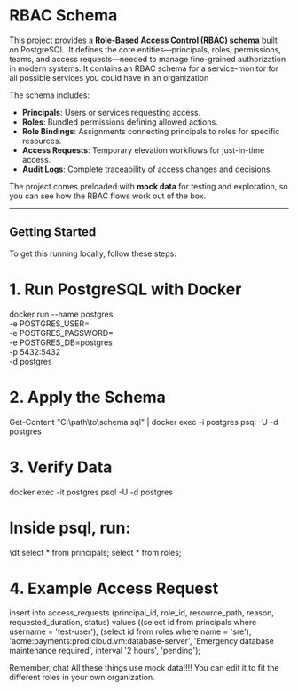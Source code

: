 # RBAC Schema
This project provides a **Role-Based Access Control (RBAC) schema** built on PostgreSQL. It defines the core entities—principals, roles, permissions, teams, and access requests—needed to manage fine-grained authorization in modern systems. It contains an RBAC schema for a service-monitor for all possible services you could have in an organization

The schema includes:
- **Principals**: Users or services requesting access.
- **Roles**: Bundled permissions defining allowed actions.
- **Role Bindings**: Assignments connecting principals to roles for specific resources.
- **Access Requests**: Temporary elevation workflows for just-in-time access.
- **Audit Logs**: Complete traceability of access changes and decisions.

The project comes preloaded with **mock data** for testing and exploration, so you can see how the RBAC flows work out of the box.

---

## Getting Started

To get this running locally, follow these steps:


# 1. Run PostgreSQL with Docker
docker run --name postgres \
  -e POSTGRES_USER=<YourName> \
  -e POSTGRES_PASSWORD=<YourPassword> \
  -e POSTGRES_DB=postgres \
  -p 5432:5432 \
  -d postgres

# 2. Apply the Schema
Get-Content "C:\path\to\schema.sql" | docker exec -i postgres psql -U <YourName> -d postgres

# 3. Verify Data
docker exec -it postgres psql -U <YourName> -d postgres

# Inside psql, run:
\dt
select * from principals;
select * from roles;

# 4. Example Access Request
insert into access_requests (principal_id, role_id, resource_path, reason, requested_duration, status) values
((select id from principals where username = 'test-user'),
 (select id from roles where name = 'sre'),
 'acme:payments:prod:cloud.vm:database-server',
 'Emergency database maintenance required',
 interval '2 hours',
 'pending');



Remember, chat 
All these things use mock data!!!!
You can edit it to fit the different roles in your own organization.
